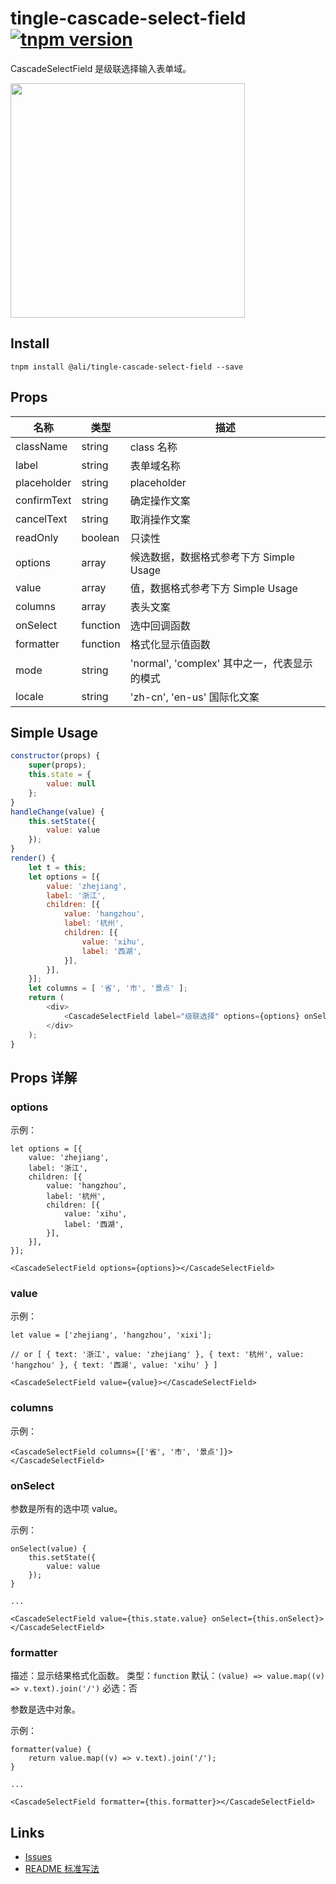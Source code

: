 # tingle-cascade-select-field [![tnpm version](http://web.npm.alibaba-inc.com/badge/v/@ali/tingle-cascade-select-field.svg?style=flat-square)](http://web.npm.alibaba-inc.com/package/@ali/tingle-cascade-select-field)

CascadeSelectField 是级联选择输入表单域。

<img src="https://gw.alicdn.com/tfscom/TB1zxibLXXXXXbIaXXXXXXXXXXX.png" width="375">

## Install

```
tnpm install @ali/tingle-cascade-select-field --save
```

## Props

名称 | 类型 | 描述
--- | --- | ---
className | string | class 名称
label | string | 表单域名称
placeholder | string | placeholder
confirmText | string | 确定操作文案
cancelText | string | 取消操作文案
readOnly | boolean | 只读性
options | array | 候选数据，数据格式参考下方 Simple Usage
value | array | 值，数据格式参考下方 Simple Usage
columns | array | 表头文案
onSelect | function | 选中回调函数
formatter | function | 格式化显示值函数
mode | string | 'normal', 'complex' 其中之一，代表显示的模式
locale | string | 'zh-cn', 'en-us' 国际化文案

## Simple Usage

```js
constructor(props) {
    super(props);
    this.state = {
        value: null
    };
}
handleChange(value) {
    this.setState({
        value: value
    });
}
render() {
    let t = this;
    let options = [{
        value: 'zhejiang',
        label: '浙江',
        children: [{
            value: 'hangzhou',
            label: '杭州',
            children: [{
                value: 'xihu',
                label: '西湖',
            }],
        }],
    }];
    let columns = [ '省', '市', '景点' ];
    return (
        <div>
            <CascadeSelectField label="级联选择" options={options} onSelect={t.handleChange.bind(t)} value={t.state.value} placeholder="请输入" columns={columns}/>
        </div>
    );
}
```

## Props 详解

### options

示例：

```
let options = [{
    value: 'zhejiang',
    label: '浙江',
    children: [{
        value: 'hangzhou',
        label: '杭州',
        children: [{
            value: 'xihu',
            label: '西湖',
        }],
    }],
}];

<CascadeSelectField options={options}></CascadeSelectField>
```

### value

示例：

```
let value = ['zhejiang', 'hangzhou', 'xixi'];

// or [ { text: '浙江', value: 'zhejiang' }, { text: '杭州', value: 'hangzhou' }, { text: '西湖', value: 'xihu' } ]

<CascadeSelectField value={value}></CascadeSelectField>
```

### columns

示例：

```
<CascadeSelectField columns={['省', '市', '景点']}></CascadeSelectField>
```

### onSelect

参数是所有的选中项 value。

示例：

```
onSelect(value) {
    this.setState({
        value: value
    });
}

...

<CascadeSelectField value={this.state.value} onSelect={this.onSelect}></CascadeSelectField>
```

### formatter

描述：显示结果格式化函数。
类型：`function`
默认：`(value) => value.map((v) => v.text).join('/')`
必选：否

参数是选中对象。

示例：

```
formatter(value) {
    return value.map((v) => v.text).join('/');
}

...

<CascadeSelectField formatter={this.formatter}></CascadeSelectField>
```

## Links

- [Issues](http://gitlab.alibaba-inc.com/tingle-ui/tingle-cascade-select-field/issues)
- [README 标准写法](http://gitlab.alibaba-inc.com/tingle-ui/doc/blob/master/README%E6%A0%87%E5%87%86%E5%86%99%E6%B3%95.md)
